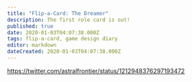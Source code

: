 ```yaml
---
title: "Flip-a-Card: The Dreamer"
description: The first role card is out!
published: true
date: 2020-01-03T04:07:38.000Z
tags: flip-a-card, game design diary
editor: markdown
dateCreated: 2020-01-03T04:07:38.000Z
---
```


https://twitter.com/astralfrontier/status/1212948376297193472




    